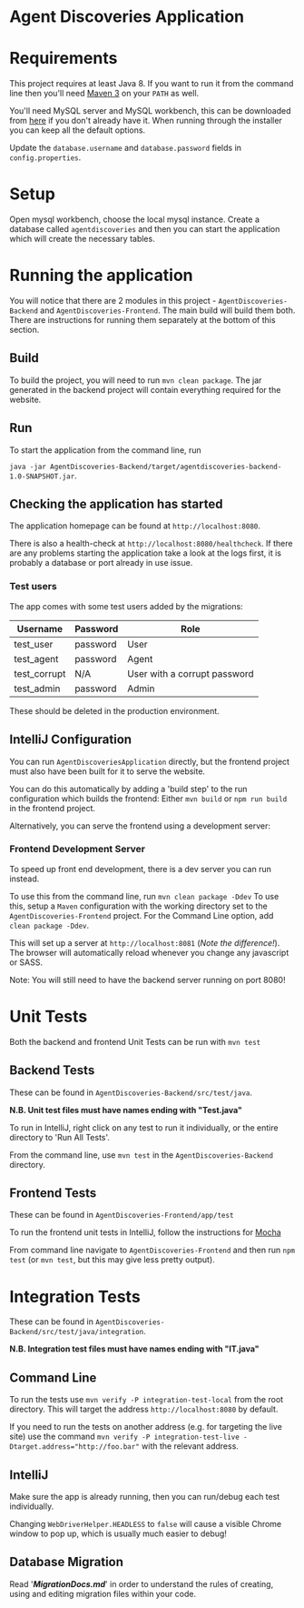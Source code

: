 # Agent Discoveries Application

# Requirements

This project requires at least Java 8.  If you want to run it from the command line then you'll
need [Maven 3](https://maven.apache.org/) on your `PATH` as well.

You'll need MySQL server and MySQL workbench, this can be downloaded from
[here](https://dev.mysql.com/downloads/installer/) if you don't already have it.  When running
through the installer you can keep all the default options.

Update the `database.username` and `database.password` fields in `config.properties`.

# Setup

Open mysql workbench, choose the local mysql instance.
Create a database called `agentdiscoveries` and then you can start the application which will create the necessary tables.

# Running the application

You will notice that there are 2 modules in this project - `AgentDiscoveries-Backend` and `AgentDiscoveries-Frontend`.
The main build will build them both.
There are instructions for running them separately at the bottom of this section.

## Build

To build the project, you will need to run `mvn clean package`.
The jar generated in the backend project will contain everything required for the website.

## Run

To start the application from the command line, run

`java -jar AgentDiscoveries-Backend/target/agentdiscoveries-backend-1.0-SNAPSHOT.jar`.

## Checking the application has started

The application homepage can be found at `http://localhost:8080`.

There is also a health-check at `http://localhost:8080/healthcheck`.
If there are any problems starting the application take a look at the logs first, it is probably a database or port already in use issue.

### Test users

The app comes with some test users added by the migrations:

| Username     | Password | Role  |
| ------------ | -------- | ----- |
| test_user    | password | User  |
| test_agent   | password | Agent |
| test_corrupt | N/A      | User with a corrupt password |
| test_admin   | password | Admin |

These should be deleted in the production environment.

## IntelliJ Configuration

You can run `AgentDiscoveriesApplication` directly, but the frontend project must also have been built for it to serve the website.

You can do this automatically by adding a 'build step' to the run configuration which builds the frontend:
Either `mvn build` or `npm run build` in the frontend project.

Alternatively, you can serve the frontend using a development server:

### Frontend Development Server

To speed up front end development, there is a dev server you can run instead.

To use this from the command line, run `mvn clean package -Ddev`
To use this, setup a `Maven` configuration with the working directory set to the `AgentDiscoveries-Frontend` project.
For the Command Line option, add `clean package -Ddev`.

This will set up a server at `http://localhost:8081` (*Note the difference!*).
The browser will automatically reload whenever you change any javascript or SASS.

Note: You will still need to have the backend server running on port 8080!

# Unit Tests

Both the backend and frontend Unit Tests can be run with `mvn test`

## Backend Tests

These can be found in `AgentDiscoveries-Backend/src/test/java`.

**N.B. Unit test files must have names ending with "Test.java"**

To run in IntelliJ, right click on any test to run it individually, or the entire directory to 'Run All Tests'.

From the command line, use `mvn test` in the `AgentDiscoveries-Backend` directory. 

## Frontend Tests

These can be found in `AgentDiscoveries-Frontend/app/test`

To run the frontend unit tests in IntelliJ, follow the instructions for [Mocha](https://www.jetbrains.com/help/idea/running-unit-tests-on-mocha.html)

From command line navigate to `AgentDiscoveries-Frontend` and then run `npm test` (or `mvn test`, but this may give less pretty output).

# Integration Tests

These can be found in `AgentDiscoveries-Backend/src/test/java/integration`.

**N.B. Integration test files must have names ending with "IT.java"**

## Command Line

To run the tests use `mvn verify -P integration-test-local` from the root directory.
This will target the address `http://localhost:8080` by default.

If you need to run the tests on another address (e.g. for targeting the live site)
use the command `mvn verify -P integration-test-live -Dtarget.address="http://foo.bar"` with the relevant address.

## IntelliJ

Make sure the app is already running, then you can run/debug each test individually.

Changing `WebDriverHelper.HEADLESS` to `false` will cause a visible Chrome window to pop up,
which is usually much easier to debug!

## Database Migration
Read '***MigrationDocs.md***' in order to understand the rules of creating, using and editing migration files within your code.